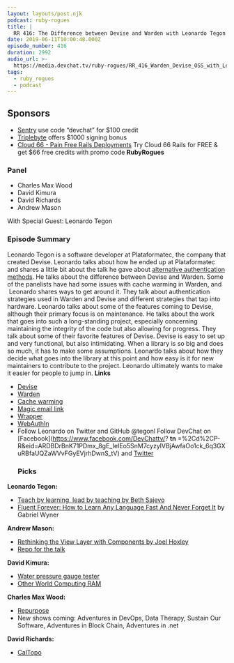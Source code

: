 ```yaml
---
layout: layouts/post.njk
podcast: ruby-rogues
title: |
  RR 416: The Difference between Devise and Warden with Leonardo Tegon
date: 2019-06-11T10:00:48.000Z
episode_number: 416
duration: 2992
audio_url: >-
  https://media.devchat.tv/ruby-rogues/RR_416_Warden_Devise_OSS_with_Leonardo_Tegon.mp3
tags:
  - ruby_rogues
  - podcast
---
```

## **Sponsors**

* [Sentry](https://sentry.io/) use code “devchat” for $100 credit
* [Triplebyte](https://triplebyte.com/rogues) offers $1000 signing bonus
* [Cloud 66 - Pain Free Rails Deployments](https://cloud66.com/rails?utm_source=-&utm_medium=-&utm_campaign=ruby-rogues) Try Cloud 66 Rails for FREE & get $66 free credits with promo code **RubyRogues**

### **Panel**

* Charles Max Wood
* David Kimura
* David Richards
* Andrew Mason


With Special Guest: Leonardo Tegon

### **Episode Summary**

Leonardo Tegon is a software developer at Plataformatec, the company that created Devise. Leonardo talks about how he ended up at Plataformatec and shares a little bit about the talk he gave about [alternative authentication methods](https://confreaks.tv/presenters/leonardo-tegon). He talks about the difference between Devise and Warden. Some of the panelists have had some issues with cache warming in Warden, and &nbsp;Leonardo shares ways to get around it. They talk about authentication strategies used in Warden and Devise and different strategies that tap into hardware. Leonardo talks about some of the features coming to Devise, although their primary focus is on maintenance. He talks about the work that goes into such a long-standing project, especially concerning maintaining the integrity of the code but also allowing for progress. They talk about some of their favorite features of Devise. Devise is easy to set up and very functional, but also intimidating. When a library is so big and does so much, it has to make some assumptions. Leonardo talks about how they decide what goes into the library at this point and how easy is it for new maintainers to contribute to the project. Leonardo ultimately wants to make it easier for people to jump in. **Links**

* [Devise](https://github.com/plataformatec/devise)
* [Warden](https://github.com/plataformatec/devise)
* [Cache warming](https://www.section.io/blog/what-is-cache-warming/)
* [Magic email link](https://hackernoon.com/magic-links-d680d410f8f7)
* [Wrapper](https://www.engineyard.com/blog/wrapping-your-api-in-a-ruby-gem)
* [WebAuthIn](https://github.com/cedarcode/webauthn-ruby)
* Follow Leonardo on Twitter and GitHub @tegonl
  Follow DevChat on \[Facebook](https://www.facebook.com/DevChattv/? **tn** =%2Cd%2CP-R&eid=ARDBDrBnK71PDmx_8gE_IeIEo5SnM7cyzylVBjAwfaOo1ck_6q3GXuRBfaUQZaWVvFGyEVjrhDwnS_tV) and [Twitter](https://twitter.com/devchattv?lang=en)
  ### **Picks**

 

**Leonardo Tegon:**

* [Teach by learning, lead by teaching by Beth Sajevo](https://www.youtube.com/watch?v=AeyToE6f39U&list=PLE7tQUdRKcyaOq3HlRm9h_Q_WhWKqm5xc&index=74&t=0s)
* [Fluent Forever: How to Learn Any Language Fast And Never Forget It](https://www.amazon.com/Fluent-Forever-Learn-Language-Forget/dp/0385348118/ref=sr_1_1?ie=UTF8&qid=1548462018&sr=8-1&linkCode=ll1&tag=devchattv-20&linkId=f06bfe7482dca8bb751ed6d7cc86e2ab&language=en_US) by Gabriel Wyner


**Andrew Mason:**

* [Rethinking the View Layer with Components by Joel Hoxley](https://www.youtube.com/watch?v=y5Z5a6QdA-M)
* [Repo for the talk](https://github.com/joelhawksley/actionview-component-demo)


**David Kimura:**

* [Water pressure gauge tester](https://www.homedepot.com/p/Watts-3-4-in-Plastic-Water-Pressure-Test-Gauge-DP-IWTG/100175467)
* [Other World Computing RAM](https://www.macsales.com/)


**Charles Max Wood:**

* [Repurpose](https://repurpose.io/?aff=2914)
* New shows coming: Adventures in DevOps, Data Therapy, Sustain Our Software, Adventures in Block Chain, Adventures in .net


**David Richards:**

* [CalTopo](https://caltopo.com/map.html#ll=40.44766,-111.17715&z=15&b=mbh)
